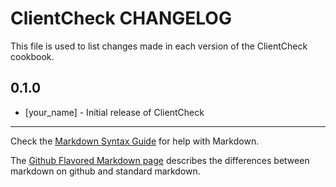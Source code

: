 # ClientCheck CHANGELOG

This file is used to list changes made in each version of the ClientCheck cookbook.

## 0.1.0
- [your_name] - Initial release of ClientCheck

- - -
Check the [Markdown Syntax Guide](http://daringfireball.net/projects/markdown/syntax) for help with Markdown.

The [Github Flavored Markdown page](http://github.github.com/github-flavored-markdown/) describes the differences between markdown on github and standard markdown.
